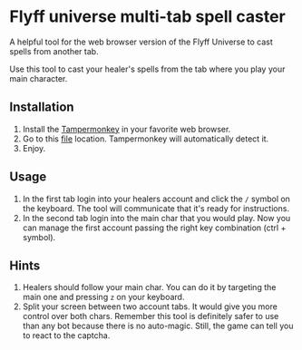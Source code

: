 # Flyff universe multi-tab spell caster

A helpful tool for the web browser version of the Flyff Universe to cast spells from another tab.

Use this tool to cast your healer's spells from the tab where you play your main character.

## Installation

1. Install the [Tampermonkey](https://www.tampermonkey.net/) in your favorite web browser.
2. Go to this [file](https://raw.githubusercontent.com/pPrecel/flyff-universe-multi-tab-spell-caster/main/script.user.js) location. Tampermonkey will automatically detect it.
3. Enjoy.

## Usage

1. In the first tab login into your healers account and click the `/` symbol on the keyboard. The tool will communicate that it's ready for instructions.
2. In the second tab login into the main char that you would play. Now you can manage the first account passing the right key combination (ctrl + symbol).

## Hints

1. Healers should follow your main char. You can do it by targeting the main one and pressing `z` on your keyboard.
2. Split your screen between two account tabs. It would give you more control over both chars. Remember this tool is definitely safer to use than any bot because there is no auto-magic. Still, the game can tell you to react to the captcha.
